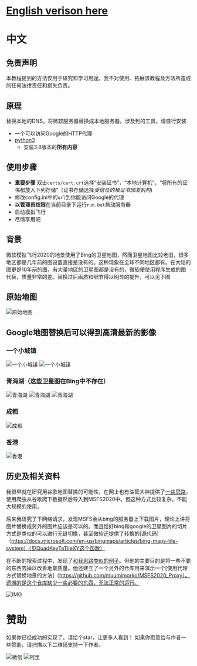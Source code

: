 # [English verison here](./README.EN.md)

# 中文
## 免责声明

本教程提到的方法仅用于研究和学习用途。我不对使用、拓展该教程及方法所造成的任何法律责任和损失负责。

## 原理

替换本地的DNS，将微软服务器替换成本地服务器。涉及到的工具，请自行安装
* 一个可以访问Google的HTTP代理
* [python3](https://www.python.org/downloads/)
  * 安装3.8版本的**所有内容**

## 使用步骤

* **重要步骤** 双击`certs/cert.crt`选择“安装证书”，“本地计算机”，“将所有的证书都放入下列存储”（证书存储选择*受信任的根证书颁发机构*)
* 修改config.ini中的`url`到你能访问Google的代理
* **以管理员权限**在当前目录下运行`run.bat`启动服务器
* 启动模拟飞行
* 尽情享用吧

## 背景

微软模拟飞行2020的地景使用了Bing的卫星地图，然而卫星地图比较老旧，很多地区都是几年前的图设置直接是没有的。这种现象在全球不同地区都有。在大陆的图更是10年前的图，有大量地区的卫星图都是没有的，微软便使用程序生成的图代替，质量非常的差。替换过后画质和细节得以明显的提升，可以见下图

## 原始地图
![原始地图](./doc/compare-1.jpg)

## Google地图替换后可以得到高清最新的影像

### 一个小城镇
![一个小城镇](./doc/compare-2.jpg)
![一个小城镇](./doc/compare-3.png)

### 青海湖（这些卫星图在Bing中不存在）

![青海湖](./doc/lake.jpg)
![青海湖](./doc/lake-2.jpg)
![青海湖](./doc/lake-3.jpg)

### 成都

![成都](./doc/chengdu.png)

### 香港

![香港](./doc/hongkong.jpg)


## 历史及相关资料

我很早就在研究用谷歌地图替换的可能性，在网上也有油管大神提供了[一些思路](https://flightsim.to/file/4074/google-earth-decoder-optimisation-tools?__cf_chl_jschl_tk__=pmd_2902fb008a3441de2f812b093625596ad796f737-1628304162-0-gqNtZGzNAk2jcnBszQjO)，使用爬虫从谷歌爬下数据然后导入到MSFS2020中。但这种方式比较复杂，不能大规模的使用。

后来我研究了下网络请求，发现MSFS会从bing的服务器上下载图片，理论上讲将图片替换成另外的图片应该是可以的。而且恰好bing和google的卫星图片的切片方式是类似的可以进行无缝切换，甚至微软还提供了转换的[源代码]（https://docs.microsoft.com/en-us/bingmaps/articles/bing-maps-tile-system）（见QuadKeyToTileXY这个函数）

在不断的搜索过程中，发现了[和我思路类似的例子](
https://github.com/muumimorko/MSFS2020_CGLTools/issues/2#issuecomment-762232597)。但他的主要目的是将一些不要的东西去掉以改善地景质量。他还建立了一个另外的仓库用来演示一个[使用代理方式替换地景的方法]（https://github.com/muumimorko/MSFS2020_Proxy）。遗憾的是这个仓库缺少一些必要的东西，无法正常的运行。

![IMG](https://user-images.githubusercontent.com/9518369/104909810-173dfb00-5991-11eb-8e17-4063deb7ab8f.jpg)

# 赞助

如果你已经成功的实现了，请给个star，让更多人看到！
如果你愿意给与作者一些赞助，请扫描以下二维码支持一下作者。

![微信](./doc/mm_reward_qrcode_1628320842310.png)
![阿里](./doc/1628320893.jpg)